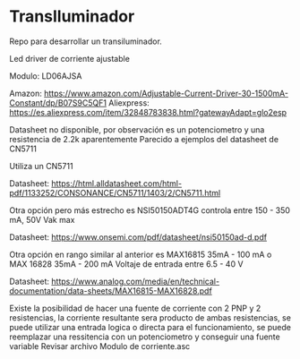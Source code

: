 # TransIluminador
Repo para desarrollar un transiluminador.

Led driver de corriente ajustable

Modulo: LD06AJSA

Amazon: https://www.amazon.com/Adjustable-Current-Driver-30-1500mA-Constant/dp/B07S9C5QF1
Aliexpress: https://es.aliexpress.com/item/32848783838.html?gatewayAdapt=glo2esp

Datasheet no disponible, por observación es un potenciometro y una resistencia de 2.2k aparentemente
Parecido a ejemplos del datasheet de CN5711

Utiliza un CN5711

Datasheet: https://html.alldatasheet.com/html-pdf/1133252/CONSONANCE/CN5711/1403/2/CN5711.html

Otra opción pero más estrecho es NSI50150ADT4G controla entre 150 - 350 mA, 50V Vak max

Datasheet: https://www.onsemi.com/pdf/datasheet/nsi50150ad-d.pdf

Otra opción en rango similar al anterior es MAX16815 35mA - 100 mA
o MAX 16828 35mA - 200 mA
Voltaje de entrada entre 6.5 - 40 V

Datasheet: https://www.analog.com/media/en/technical-documentation/data-sheets/MAX16815-MAX16828.pdf

Existe la posibilidad de hacer una fuente de corriente con 2 PNP y 2 resistencias, la corriente resultante sera producto de ambas resistencias, se puede utilizar una entrada logica o directa para el funcionamiento, se puede reemplazar una ressitencia con un potenciometro y conseguir una fuente variable
Revisar archivo Modulo de corriente.asc
